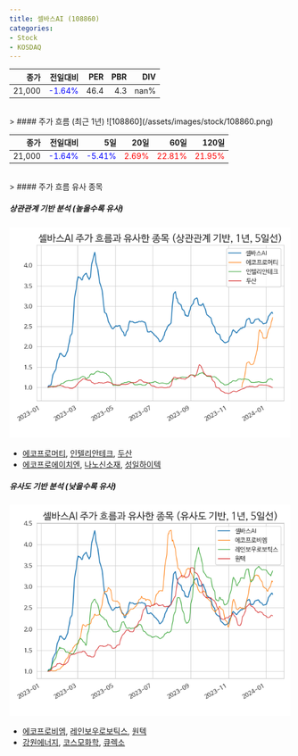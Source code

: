 ```yaml
---
title: 셀바스AI (108860)
categories:
- Stock
- KOSDAQ
---
```


|종가|전일대비|PER|PBR|DIV|
|---:|-------:|--:|--:|--:|
|21,000|<span style="color: blue">-1.64%</span>|46.4|4.3|nan%|

<!-- more -->
<br>
> #### 주가 흐름 (최근 1년)
![108860](/assets/images/stock/108860.png)

|종가|전일대비|5일|20일|60일|120일|
|---:|-------:|--:|---:|---:|----:|
|21,000|<span style="color: blue">-1.64%</span>|<span style="color: blue">-5.41%</span>|<span style="color: red">2.69%</span>|<span style="color: red">22.81%</span>|<span style="color: red">21.95%</span>|

<br>
> #### 주가 흐름 유사 종목

##### 상관관계 기반 분석 (높을수록 유사)
![108860](/assets/images/stock/108860_corr.png)
- [에코프로머티](/450080/), [인텔리안테크](/189300/), [두산](/000150/)
- [에코프로에이치엔](/383310/), [나노신소재](/121600/), [성일하이텍](/365340/)

##### 유사도 기반 분석 (낮을수록 유사)	
![108860](/assets/images/stock/108860_sim.png)
- [에코프로비엠](/247540/), [레인보우로보틱스](/277810/), [원텍](/336570/)
- [강원에너지](/114190/), [코스모화학](/005420/), [큐렉소](/060280/)
